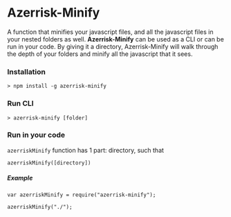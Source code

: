 # Azerrisk-Minify

A function that minifies your javascript files, and all the javascript files in your nested folders as well. **Azerrisk-Minify** can be used as a CLI or can be run in your code. By giving it a directory, Azerrisk-Minify will walk through the depth of your folders and minify all the javascript that it sees.

### Installation

    > npm install -g azerrisk-minify

### Run CLI

    > azerrisk-minify [folder]

### Run in your code
`azerriskMinify` function has 1 part: directory, such that

    azerriskMinify([directory])

##### Example

    var azerriskMinify = require("azerrisk-minify");
    
    azerriskMinify("./");

